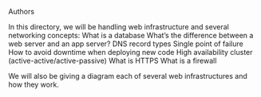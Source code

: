 Authors

In this directory, we will be handling web infrastructure and several networking concepts:
What is a database
What’s the difference between a web server and an app server?
DNS record types
Single point of failure
How to avoid downtime when deploying new code
High availability cluster (active-active/active-passive)
What is HTTPS
What is a firewall

We will also be giving a diagram each of several web infrastructures and how they work.
